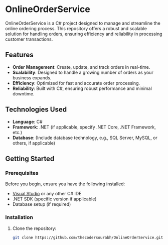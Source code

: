# OnlineOrderService

OnlineOrderService is a C# project designed to manage and streamline the online ordering process. This repository offers a robust and scalable solution for handling orders, ensuring efficiency and reliability in processing customer transactions.

## Features

- **Order Management**: Create, update, and track orders in real-time.
- **Scalability**: Designed to handle a growing number of orders as your business expands.
- **Efficiency**: Optimized for fast and accurate order processing.
- **Reliability**: Built with C#, ensuring robust performance and minimal downtime.

## Technologies Used

- **Language**: C#
- **Framework**: .NET (if applicable, specify .NET Core, .NET Framework, etc.)
- **Database**: (Include database technology, e.g., SQL Server, MySQL, or others, if applicable)

## Getting Started

### Prerequisites

Before you begin, ensure you have the following installed:

- [Visual Studio](https://visualstudio.microsoft.com/) or any other C# IDE
- .NET SDK (specific version if applicable)
- Database setup (if required)

### Installation

1. Clone the repository:
   ```bash
   git clone https://github.com/thecodersourabh/OnlineOrderService.git
